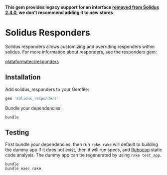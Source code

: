**This gem provides legacy support for an interface [removed from Solidus 2.4.0](https://github.com/solidusio/solidus/pull/1956), we don't recommend adding it to new stores**

Solidus Responders
==============

Solidus responders allows customizing and overriding responders within solidus.
For more information about responders, see the responders gem:

[plataformatec/responders](https://github.com/plataformatec/responders)

Installation
------------

Add solidus_responders to your Gemfile:

```ruby
gem 'solidus_responders'
```

Bundle your dependencies:

```shell
bundle
```

Testing
-------

First bundle your dependencies, then run `rake`. `rake` will default to building the dummy app if it does not exist, then it will run specs, and [Rubocop](https://github.com/bbatsov/rubocop) static code analysis. The dummy app can be regenerated by using `rake test_app`.

```shell
bundle
bundle exec rake
```
